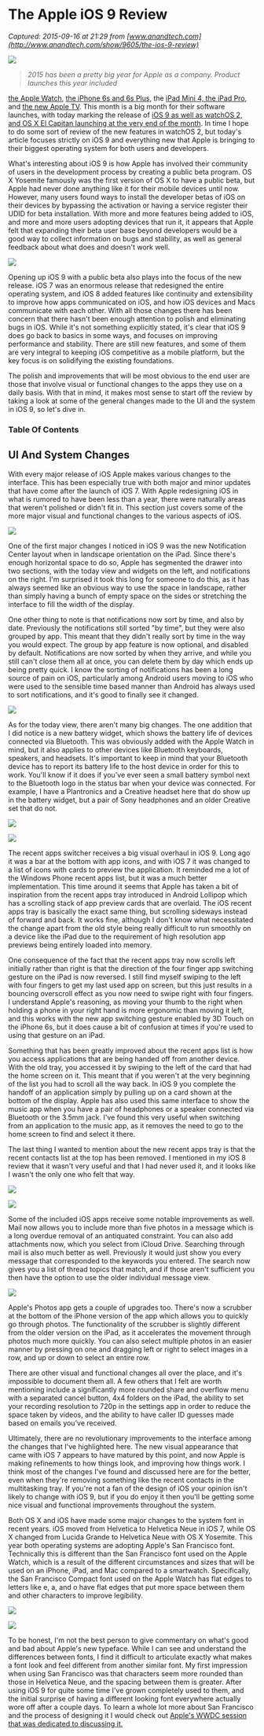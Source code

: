 # The Apple iOS 9 Review

_Captured: 2015-09-16 at 21:29 from [www.anandtech.com](http://www.anandtech.com/show/9605/the-ios-9-review)_

![](http://images.anandtech.com/doci/9605/9cover_678x452.png)

> _2015 has been a pretty big year for Apple as a company. Product launches this year included_

[the Apple Watch](http://www.anandtech.com/show/9381/the-apple-watch-review), [the iPhone 6s and 6s Plus](http://www.anandtech.com/show/9620/hands-on-with-the-iphone-6s-and-iphone-6s-plus), the [iPad Mini 4, the iPad Pro](http://www.anandtech.com/show/9622/hands-on-with-the-ipad-pro-and-ipad-mini-4), and [the new Apple TV](http://www.anandtech.com/show/9616/apple-announces-the-new-apple-tv). This month is a big month for their software launches, with today marking the release of [iOS 9 as well as watchOS 2, and OS X El Capitan launching at the very end of the month](http://www.anandtech.com/show/9617/apple-announces-release-dates-for-ios-9-watchos-2-and-os-x-el-capitan). In time I hope to do some sort of review of the new features in watchOS 2, but today's article focuses strictly on iOS 9 and everything new that Apple is bringing to their biggest operating system for both users and developers.

What's interesting about iOS 9 is how Apple has involved their community of users in the development process by creating a public beta program. OS X Yosemite famously was the first version of OS X to have a public beta, but Apple had never done anything like it for their mobile devices until now. However, many users found ways to install the developer betas of iOS on their devices by bypassing the activation or having a service register their UDID for beta installation. With more and more features being added to iOS, and more and more users adopting devices that run it, it appears that Apple felt that expanding their beta user base beyond developers would be a good way to collect information on bugs and stability, as well as general feedback about what does and doesn't work well.

![](http://images.anandtech.com/doci/9605/iOS9-6s-5Up-Features-PR-PRINT_575px.png)

Opening up iOS 9 with a public beta also plays into the focus of the new release. iOS 7 was an enormous release that redesigned the entire operating system, and iOS 8 added features like continuity and extensibility to improve how apps communicated on iOS, and how iOS devices and Macs communicate with each other. With all those changes there has been concern that there hasn't been enough attention to polish and eliminating bugs in iOS. While it's not something explicitly stated, it's clear that iOS 9 does go back to basics in some ways, and focuses on improving performance and stability. There are still new features, and some of them are very integral to keeping iOS competitive as a mobile platform, but the key focus is on solidifying the existing foundations.

The polish and improvements that will be most obvious to the end user are those that involve visual or functional changes to the apps they use on a daily basis. With that in mind, it makes most sense to start off the review by taking a look at some of the general changes made to the UI and the system in iOS 9, so let's dive in.

### Table Of Contents

  


## UI And System Changes

With every major release of iOS Apple makes various changes to the interface. This has been especially true with both major and minor updates that have come after the launch of iOS 7. With Apple redesigning iOS in what is rumored to have been less than a year, there were naturally areas that weren't polished or didn't fit in. This section just covers some of the more major visual and functional changes to the various aspects of iOS.

![](http://images.anandtech.com/doci/9605/IMG_0048_575px.PNG)

One of the first major changes I noticed in iOS 9 was the new Notification Center layout when in landscape orientation on the iPad. Since there's enough horizontal space to do so, Apple has segmented the drawer into two sections, with the today view and widgets on the left, and notifications on the right. I'm surprised it took this long for someone to do this, as it has always seemed like an obvious way to use the space in landscape, rather than simply having a bunch of empty space on the sides or stretching the interface to fill the width of the display.

One other thing to note is that notifications now sort by time, and also by date. Previously the notifications still sorted "by time", but they were also grouped by app. This meant that they didn't really sort by time in the way you would expect. The group by app feature is now optional, and disabled by default. Notifications are now sorted by when they arrive, and while you still can't close them all at once, you can delete them by day which ends up being pretty quick. I know the sorting of notifications has been a long source of pain on iOS, particularly among Android users moving to iOS who were used to the sensible time based manner than Android has always used to sort notifications, and it's good to finally see it changed.

![](http://images.anandtech.com/doci/9605/IMG_0299_575px.PNG)

As for the today view, there aren't many big changes. The one addition that I did notice is a new battery widget, which shows the battery life of devices connected via Bluetooth. This was obviously added with the Apple Watch in mind, but it also applies to other devices like Bluetooth keyboards, speakers, and headsets. It's important to keep in mind that your Bluetooth device has to report its battery life to the host device in order for this to work. You'll know if it does if you've ever seen a small battery symbol next to the Bluetooth logo in the status bar when your device was connected. For example, I have a Plantronics and a Creative headset here that do show up in the battery widget, but a pair of Sony headphones and an older Creative set that do not.

![](http://images.anandtech.com/doci/9605/IMG_0294_575px.PNG)

![](http://images.anandtech.com/doci/9605/IMG_0300_575px.PNG)

The recent apps switcher receives a big visual overhaul in iOS 9. Long ago it was a bar at the bottom with app icons, and with iOS 7 it was changed to a list of icons with cards to preview the application. It reminded me a lot of the Windows Phone recent apps list, but it was a much better implementation. This time around it seems that Apple has taken a bit of inspiration from the recent apps tray introduced in Android Lollipop which has a scrolling stack of app preview cards that are overlaid. The iOS recent apps tray is basically the exact same thing, but scrolling sideways instead of forward and back. It works fine, although I don't know what necessitated the change apart from the old style being really difficult to run smoothly on a device like the iPad due to the requirement of high resolution app previews being entirely loaded into memory.

One consequence of the fact that the recent apps tray now scrolls left initially rather than right is that the direction of the four finger app switching gesture on the iPad is now reversed. I still find myself swiping to the left with four fingers to get my last used app on screen, but this just results in a bouncing overscroll effect as you now need to swipe right with four fingers. I understand Apple's reasoning, as moving your thumb to the right when holding a phone in your right hand is more ergonomic than moving it left, and this works with the new app switching gesture enabled by 3D Touch on the iPhone 6s, but it does cause a bit of confusion at times if you're used to using that gesture on an iPad.

Something that has been greatly improved about the recent apps list is how you access applications that are being handed off from another device. With the old tray, you accessed it by swiping to the left of the card that had the home screen on it. This meant that if you weren't at the very beginning of the list you had to scroll all the way back. In iOS 9 you complete the handoff of an application simply by pulling up on a card shown at the bottom of the display. Apple has also used this same interface to show the music app when you have a pair of headphones or a speaker connected via Bluetooth or the 3.5mm jack. I've found this very useful when switching from an application to the music app, as it removes the need to go to the home screen to find and select it there.

The last thing I wanted to mention about the new recent apps tray is that the recent contacts list at the top has been removed. I mentioned in my iOS 8 review that it wasn't very useful and that I had never used it, and it looks like I wasn't the only one who felt that way.

![](http://images.anandtech.com/doci/9605/IMG_0344_575px.PNG)

![](http://images.anandtech.com/doci/9605/IMG_0345_575px.PNG)

Some of the included iOS apps receive some notable improvements as well. Mail now allows you to include more than five photos in a message which is a long overdue removal of an antiquated constraint. You can also add attachments now, which you select from iCloud Drive. Searching through mail is also much better as well. Previously it would just show you every message that corresponded to the keywords you entered. The search now gives you a list of thread topics that match, and if those aren't sufficient you then have the option to use the older individual message view.

![](http://images.anandtech.com/doci/9605/IMG_0373_575px.PNG)

Apple's Photos app gets a couple of upgrades too. There's now a scrubber at the bottom of the iPhone version of the app which allows you to quickly go through photos. The functionality of the scrubber is slightly different from the older version on the iPad, as it accelerates the movement through photos much more quickly. You can also select multiple photos in an easier manner by pressing on one and dragging left or right to select images in a row, and up or down to select an entire row.

There are other visual and functional changes all over the place, and it's impossible to document them all. A few others that I felt are worth mentioning include a significantly more rounded share and overflow menu with a separated cancel button, 4x4 folders on the iPad, the ability to set your recording resolution to 720p in the settings app in order to reduce the space taken by videos, and the ability to have caller ID guesses made based on emails you've received.

Ultimately, there are no revolutionary improvements to the interface among the changes that I've highlighted here. The new visual appearance that came with iOS 7 appears to have matured by this point, and now Apple is making refinements to how things look, and improving how things work. I think most of the changes I've found and discussed here are for the better, even when they're removing something like the recent contacts in the multitasking tray. If you're not a fan of the design of iOS your opinion isn't likely to change with iOS 9, but if you do enjoy it then you'll be getting some nice visual and functional improvements throughout the system.

Both OS X and iOS have made some major changes to the system font in recent years. iOS moved from Helvetica to Helvetica Neue in iOS 7, while OS X changed from Lucida Grande to Helvetica Neue with OS X Yosemite. This year both operating systems are adopting Apple's San Francisco font. Technically this is different than the San Francisco font used on the Apple Watch, which is a result of the different circumstances and sizes that will be used on an iPhone, iPad, and Mac compared to a smartwatch. Specifically, the San Francisco Compact font used on the Apple Watch has flat edges to letters like e, a, and o have flat edges that put more space between them and other characters to improve legibility.

![](http://images.anandtech.com/doci/9605/IMG_0398_575px.png)

![](http://images.anandtech.com/doci/9605/image1_575px.PNG)

To be honest, I'm not the best person to give commentary on what's good and bad about Apple's new typeface. While I can see and understand the differences between fonts, I find it difficult to articulate exactly what makes a font look and feel different from another similar font. My first impression when using San Francisco was that characters seem more rounded than those in Helvetica Neue, and the spacing between them is greater. After using iOS 9 for quite some time I've grown completely used to them, and the initial surprise of having a different looking font everywhere actually wore off after a couple days. To learn a whole lot more about San Francisco and the process of designing it I would check out [Apple's WWDC session that was dedicated to discussing it.](https://developer.apple.com/videos/wwdc/2015/?id=804)
